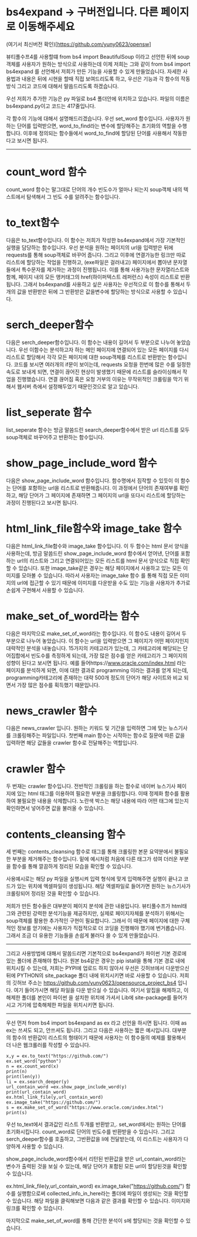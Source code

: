 bs4expand -> 구버전입니다. 다른 페이지로 이동해주세요 
==================================================

(여기서 최신버전 확인)[https://github.com/yuny0623/opensw]

뷰티풀수프4를 사용할떄 from bs4 import BeautifulSoup 이라고 선언한 뒤에 
soup객체를 사용자가 원하는 방식으로 사용하는데 이제 저희는 그와  같이 from bs4 import bs4expand 를 선언해서 저희가 만든 기능을 사용할 
수 있게 만들었습니다.  자세한 사용법과 내용은 뒤에 시현을 할때 직접 보여드리도록 하고, 
우선은 기능과 각 함수의 작동방식 그리고 코드에 대해서 말씀드리도록 하겠습니다. 

우선 저희가 추가한 기능은 py 파일로 bs4 폴더안에 위치하고 있습니다. 파일의 이름은 bs4expand.py이고 코드는 
417줄입니다. 

각 함수의 기능에 대해서 설명해드리겠습니다. 
우선 set_word 함수입니다. 사용자가 원하는 단어를 입력받으면, word_to_find라는 변수에 할당해주는 초기화의 역할을
수행합니다. 이후에 정의되는 함수들에서 word_to_find에 할당된 단어를 사용해서 작동한다고 보시면 됩니다. 
***
# count_word 함수
count_word 함수는 말그대로 단어의 개수 빈도수가 얼마나 되는지 soup객체 내의 텍스트에서 탐색해서 그 빈도 수를
알려주는 함수입니다. 

# to_text함수
다음은 to_text함수입니다. 이 함수는 저희가 작성한 bs4expand에서 가장 기본적인 실행을 담당하는 함수입니다. 
우선 분석을 원하는 페이지의 url을 입력받은 뒤에 requests를 통해 soup객체로 바꾸어 줍니다. 그리고 이후에 
연결가능한 링크만 따로 리스트에 할당하는 작업을 진행하고, (exe파일은 걸러내고)
페이지에서 뽑아낸 문자열들에서 특수문자를 제거하는 과정이 진행됩니다. 이를 통해 사용가능한 문자열리스트와 함께, 
페이지 내의 모든 앵커태그의 href(하이퍼텍스트 레퍼런스) 속성이 리스트로 반환됩니다. 그래서 
bs4expand를 사용하고 싶은 사용자는 우선적으로 이 함수를 통해서 두개의 값을 반환받은 뒤에 그 반환받은 값을변수에 할당하는 방식으로 
 사용할 수 있습니다. 



# serch_deeper함수
다음은 serch_deeper함수입니다. 이 함수는 내용이 길어서 두 부분으로 나누어 놓았습니다. 
우선 이함수는 분석하고자 하는 메인 페이지에 연결되어 있는 모든 페이지를 
다시 리스트로 할당해서 각각 모든 페이지에 대한 soup객체를 리스트로 반환받는 함수입니다.  코드를 보시면
여러개의 if문이 보이는데, requests 요청을 한번에 많은 수를 일정한 속도로 보내게 되면, 연결이 끊어진 현상이 발생했기 때문에
리스트를 슬라이싱해서 작업을 진행했습니다. 연결 끊어짐 혹은 요청 거부의 이유는 무작위적인 크롤링을 막기 위해서
웹서버 측에서 설정해두었기 때문인것으로 알고 있습니다. 

# list_seperate 함수
list_seperate 함수는 방금 말씀드린 search_deeper함수에서 받은 url 리스트를 모두 soup객체로 바꾸어주고 반환하는 함수입니다. 

# show_page_include_word 함수
다음은 show_page_include_word 함수입니다. 함수명에서 짐작할 수 있듯이 이 함수는 단어를 포함하는 url을 
리스트로 반환해줍니다. 이 과정에서 단어의 존재여부를 확인하고, 해당 단어가 그 페이지에  존재하면 그 페이지의 
url을 또다시 리스트에 할당하는 과정이 진행된다고 보시면 됩니다. 

# html_link_file함수와 image_take 함수
다음은 html_link_file함수와 image_take 함수입니다. 이 두 함수는 html 문서 양식을 사용하는데, 방금 말씀드린
show_page_include_word 함수에서 얻어낸, 단어를 포함하는 url의 리스트와 그리고 연결되어있는 모든 리스트를 html
문서 양식으로 직접 확인할 수 있습니다. 또한 image_take같은 경우는 해당 페이지에서 사용하고 있는 
모든 이미지를 모아볼 수 있습니다. 따라서 사용자는 image_take 함수 를 통해 직접 모든 이미지의 url에 접근할 수 있기 때문에
이미지를 다운받을 수도 있는 기능을 사용자가 추가로 손쉽게 구현해서 사용할 수 있습니다. 

# make_set_of_word라는 함수
다음은 마지막으로 make_set_of_word라는 함수입니다. 이 함수도 내용이 길어서 두 부분으로 나누어 놓았습니다. 
이 함수는 url을 입력받으면 그 페이지가 어떤 페이지인지
대략적인 분석을 내놓습니다. 15가지의 카테고리가 있는데, 그 카테고리에 해당되는 단어집합에서 빈도수를 측정하게 되는데, 
가장 많은 점수를 얻은 카테고리가 그 페이지의 성향이 된다고 보시면 됩니다. 
예를 들어https://www.oracle.com/index.html 라는 페이지를 분석하게 되면, 
이에 대한 결과로 programming 이라는 결과를 얻게 되는데,  programming카테고리에 존재하는 대략 500개 정도의
단어가 해당 사이트와 비교 되면서 가장 많은 점수를 획득했기 때문입니다. 

#  news_crawler 함수
다음은 news_crawler 입니다. 원하는 키워드 및 기간을 입력하면 그에 맞는 뉴스기사를 크롤링해주는 파일입니다.
첫번째 main 함수는 시작하는 함수로 질문에 따른 값을 입력하면 해당 값들을 crawler 함수로 전달해주는 역할입니다.

# crawler 함수
두 번재는 crawler 함수입니다. 전반적인 크롤링을 하는 함수로 네이버 뉴스기사 페이지에 있는 html 태그를 이용하여 필요한 부분을
크롤링합니다. 이때 정제화 함수를 활용하여 불필요한 내용을 삭제합니다. 노란색 박스는 해당 내용에 따라 어떤 태그에 있는지
확인하면서 넣어주면 값을 불러올 수 있습니다.

# contents_cleansing 함수
세 번째는 contents_cleansing 함수로 태그를 통해 크롤링한 본문 요약분에서 불필요한 부분을 제거해주는 함수입니다.
밑에 예시처럼 처음에 다른 태그가 섞여 더러운 부분을 함수를 통해 깔끔하게 정리된 모습을 확인할 수 있습니다.

사용예시로는 해당 py 파일을 실행시켜 입력 형식에 맞게 입력해주면 실행이 끝나고 코드가 있는 위치에 엑셀파일이 생성됩니다.
해당 엑셀파일로 들어가면 원하는 뉴스기사가 크롤링되어 정리된 것을 확인할 수 있습니다.

저희가 만든 함수들은 대부분이 페이지 분석에 관한 내용입니다. 뷰티풀수프가 html태그와 관련된 강력한 분석기능을 제공하지만, 
실제로 페이지자체를 분석하기 위해서는 soup객체를 활용한 추가적인 구현이 필요합니다. 그래서 이 때문에 
페이지에 대한 구체적인 정보를 얻기에는 사용자가 직접적으로 더 코딩을 진행해야 했기에 번거롭습니다. 그래서 
조금 더 유용한 기능들을 손쉽게 불러다 쓸 수 있게 만들었습니다. 

***
그리고 사용방법에 대해서 말씀드리면 
기본적으로 bs4expand가 파이썬 기본 경로에 있는 폴더에 존재해야 합니다. 원본 bs4같은 경우는 pip istall을 통해 기본 경로 내에 위치시킬 수 있는데, 
저희는 PYPI에 업로드 하지 않아서 우선은 깃허브에서 다운받으신 뒤에 PYTHON의 site_package 폴더 내에 위치시키면 바로 사용할 수 있습니다. 
저희의 깃허브 주소는 https://github.com/yuny0623/opensource_project_bs4 입니다. 여기 들어가시면 
해당 파일을 다운 받으실 수 있습니다. 여기서 알집을 해제하고, 이 해제한 폴더를 본인이 파이썬 을 설치한 위치에 가셔서
Lib에 site-package를 들어가시고 거기에 압축해체한 파일을 위치시키면 됩니다. 
***
우선 먼저 
from bs4 import bs4expand as ex
라고 선언을 하시면 됩니다. 이때 as ex는 쓰셔도 되고, 안쓰셔도 됩니다. 
그리고 다음은 사용하는 짧은 예시입니다. 
대부분의 함수의 반환값이 리스트의 형태이기 때문에 사용자는 이 함수들의 예제를 활용해서 더 나은 웹크롤러를 작성할 수 있습니다. 

```
x,y = ex.to_text("https://github.com/")
ex.set_word("python")
n = ex.count_word(x)
print(n)
print(len(y))
li = ex.search_deeper(y)
url_contain_word =ex.show_page_include_word(y) 
print(url_contain_word)
ex.html_link_file(y,url_contain_word) 
ex.image_take("https://github.com/")
s = ex.make_set_of_word("https://www.oracle.com/index.html")
print(s)
```


우선 to_text에서 결과값인 리스트 두개를 반환받고,. 
set_word에서는 원하는 단어를 초기화시킵니다. count_word로 단어의 빈도수를 반환받을 수 있습니다. 
그리고 serch_deeper함수를 호출하고, 그반환값을 li에 전달받는데, 이 리스트는 사용자가 다양하게 사용할 수 있습니다. 

show_page_include_word함수에서 리턴된 반환값을 받은 url_contain_word라는 변수가 출력된 것을 보실 수 있는데, 
해당 단어가 포함된 모든 url이 할당된것을 확인할 수 있습니다. 

ex.html_link_file(y,url_contain_word) 
ex.image_take("https://github.com/") 함수를 실행함으로써 collected_info_in_here라는 폴더에 파일이 생성되는 것을 확인할 수 있습니다. 
해당 파일을 클릭해보면 다음과 같은 결과를 확인할 수 있습니다.  이미지와 링크를 확인할 수 있습니다. 

마지막으로 make_set_of_word를 통해 간단한 분석이 s에 할당되는 것을 확인할 수 있습니다. 
